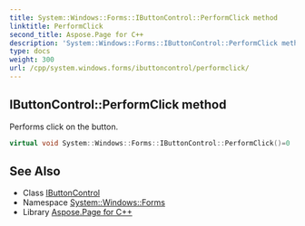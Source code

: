 ```yaml
---
title: System::Windows::Forms::IButtonControl::PerformClick method
linktitle: PerformClick
second_title: Aspose.Page for C++
description: 'System::Windows::Forms::IButtonControl::PerformClick method. Performs click on the button in C++.'
type: docs
weight: 300
url: /cpp/system.windows.forms/ibuttoncontrol/performclick/
---
```

## IButtonControl::PerformClick method


Performs click on the button.

```cpp
virtual void System::Windows::Forms::IButtonControl::PerformClick()=0
```

## See Also

* Class [IButtonControl](../)
* Namespace [System::Windows::Forms](../../)
* Library [Aspose.Page for C++](../../../)
